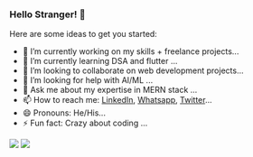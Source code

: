 ### Hello Stranger! 👋

Here are some ideas to get you started:

- 🔭 I’m currently working on my skills + freelance projects...
- 🌱 I’m currently learning DSA and flutter ...
- 👯 I’m looking to collaborate on web development projects...
- 🤔 I’m looking for help with AI/ML ...
- 💬 Ask me about my expertise in MERN stack ...
- 📫 How to reach me: [LinkedIn](https://www.linkedin.com/in/tayyabferozi/), [Whatsapp](https://wa.me/923089402265), [Twitter](https://twitter.com/tayabferozi)...
- 😄 Pronouns: He/His...
- ⚡ Fun fact: Crazy about coding ...


<img src="https://github-readme-stats.vercel.app/api?username=tayyabferozi&theme=prussian&show_icons=true" /> <img src="https://github-readme-stats.vercel.app/api/top-langs/?username=tayyabferozi&theme=prussian&show_icons=true" />


